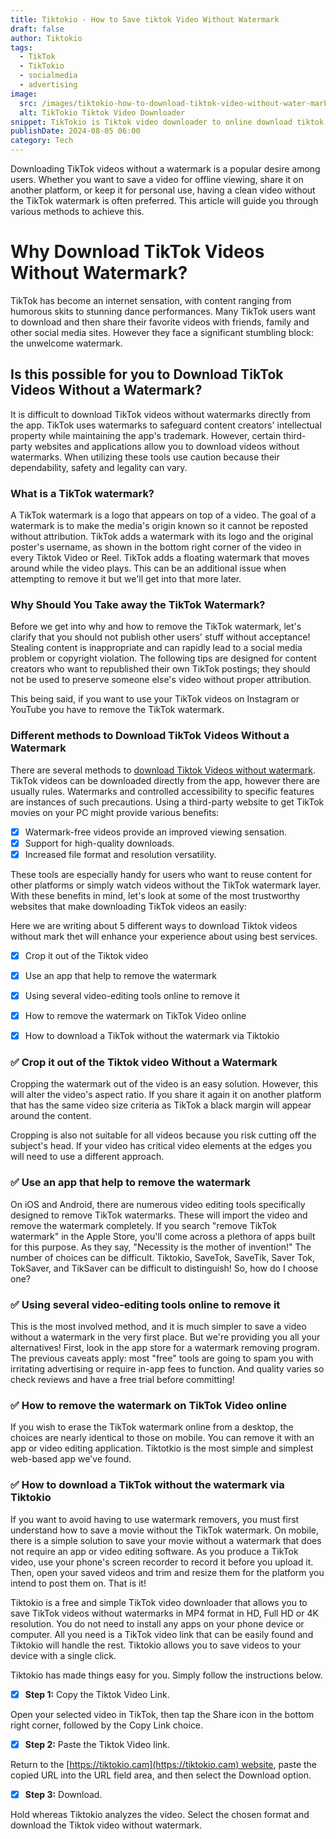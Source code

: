 ```yaml
---
title: Tiktokio - How to Save tiktok Video Without Watermark
draft: false
author: Tiktokio
tags:
  - TikTok
  - TikTokio
  - socialmedia
  - advertising
image:
  src: /images/tiktokio-how-to-download-tiktok-video-without-water-mark.webp
  alt: TikTokio Tiktok Video Downloader
snippet: TikTokio is Tiktok video downloader to online download tiktok videos without watermark easily, download video from tiktok, free download tiktok video in mp4.
publishDate: 2024-08-05 06:00
category: Tech
---
```



Downloading TikTok videos without a watermark is a popular desire among users. Whether you want to save a video for offline viewing, share it on another platform, or keep it for personal use, having a clean video without the TikTok watermark is often preferred. This article will guide you through various methods to achieve this.


# Why Download TikTok Videos Without Watermark?

TikTok has become an internet sensation, with content ranging from humorous skits to stunning dance performances. Many TikTok users want to download and then share their favorite videos with friends, family and other social media sites. However they face a significant stumbling block: the unwelcome watermark.

## Is this possible for you to Download TikTok Videos Without a Watermark?

It is difficult to download TikTok videos without watermarks directly from the app. TikTok uses watermarks to safeguard content creators' intellectual property while maintaining the app's trademark. However, certain third-party websites and applications allow you to download videos without watermarks. When utilizing these tools use caution because their dependability, safety and legality can vary.

### What is a TikTok watermark?

A TikTok watermark is a logo that appears on top of a video. The goal of a watermark is to make the media's origin known so it cannot be reposted without attribution. TikTok adds a watermark with its logo and the original poster's username, as shown in the bottom right corner of the video in every Tiktok Video or Reel. TikTok adds a floating watermark that moves around while the video plays. This can be an additional issue when attempting to remove it but we'll get into that more later.


### Why Should You Take away the TikTok Watermark?

Before we get into why and how to remove the TikTok watermark, let's clarify that you should not publish other users' stuff without acceptance! Stealing content is inappropriate and can rapidly lead to a social media problem or copyright violation. The following tips are designed for content creators who want to republished their own TikTok postings; they should not be used to preserve someone else's video without proper attribution.

This being said, if you want to use your TikTok videos on Instagram or YouTube you have to remove the TikTok watermark.

### Different methods to Download TikTok Videos Without a Watermark

There are several methods to [download Tiktok Videos without watermark](https://tiktokio.cam). TikTok videos can be downloaded directly from the app, however there are usually rules. Watermarks and controlled accessibility to specific features are instances of such precautions. Using a third-party website to get TikTok movies on your PC might provide various benefits: 

- [x] Watermark-free videos provide an improved viewing sensation.
- [x] Support for high-quality downloads.
- [x] Increased file format and resolution versatility.

These tools are especially handy for users who want to reuse content for other platforms or simply watch videos without the TikTok watermark layer. With these benefits in mind, let's look at some of the most trustworthy websites that make downloading TikTok videos an easily:

Here we are writing about 5 different ways to download Tiktok videos without mark thet will enhance your experience about using best services.

- [x] Crop it out of the Tiktok video
- [x] Use an app that help to remove the watermark
- [x] Using several video-editing tools online to remove it
- [x] How to remove the watermark on TikTok Video online
- [x] How to download a TikTok without the watermark via Tiktokio


### ✅ Crop it out of the Tiktok video Without a Watermark

Cropping the watermark out of the video is an easy solution. However, this will alter the video's aspect ratio. If you share it again it on another platform that has the same video size criteria as TikTok a black margin will appear around the content.

Cropping is also not suitable for all videos because you risk cutting off the subject's head. If your video has critical video elements at the edges you will need to use a different approach.

### ✅ Use an app that help to remove the watermark

On iOS and Android, there are numerous video editing tools specifically designed to remove TikTok watermarks. These will import the video and remove the watermark completely. If you search "remove TikTok watermark" in the Apple Store, you'll come across a plethora of apps built for this purpose. As they say, "Necessity is the mother of invention!" The number of choices can be difficult. Tiktokio, SaveTok, SaveTik, Saver Tok, TokSaver, and TikSaver can be difficult to distinguish! So, how do I choose one?

### ✅ Using several video-editing tools online to remove it

This is the most involved method, and it is much simpler to save a video without a watermark in the very first place. But we're providing you all your alternatives! First, look in the app store for a watermark removing program. The previous caveats apply: most "free" tools are going to spam you with irritating advertising or require in-app fees to function. And quality varies so check reviews and have a free trial before committing!

### ✅ How to remove the watermark on TikTok Video online

If you wish to erase the TikTok watermark online from a desktop, the choices are nearly identical to those on mobile. You can remove it with an app or video editing application. Tiktotkio is the most simple and simplest web-based app we've found. 

### ✅ How to download a TikTok without the watermark via Tiktokio

If you want to avoid having to use watermark removers, you must first understand how to save a movie without the TikTok watermark. On mobile, there is a simple solution to save your movie without a watermark that does not require an app or video editing software. As you produce a TikTok video, use your phone's screen recorder to record it before you upload it. Then, open your saved videos and trim and resize them for the platform you intend to post them on. That is it!

Tiktokio is a free and simple TikTok video downloader that allows you to save TikTok videos without watermarks in MP4 format in HD, Full HD or 4K resolution. You do not need to install any apps on your phone device or computer. All you need is a TikTok video link that can be easily found and Tiktokio will handle the rest. Tiktokio allows you to save videos to your device with a single click.


Tiktokio has made things easy for you. Simply follow the instructions below.

- [x] <strong>Step 1:</strong> Copy the Tiktok Video Link.

Open your selected video in TikTok, then tap the Share icon in the bottom right corner, followed by the Copy Link choice.

- [x] <strong>Step 2:</strong> Paste the Tiktok Video link.
 
Return to the [https://tiktokio.cam](https://tiktokio.cam) website, paste the copied URL into the URL field area, and then select the Download option.

- [x] <strong>Step 3:</strong> Download.

Hold whereas Tiktokio analyzes the video. Select the chosen format and download the Tiktok video without watermark.


